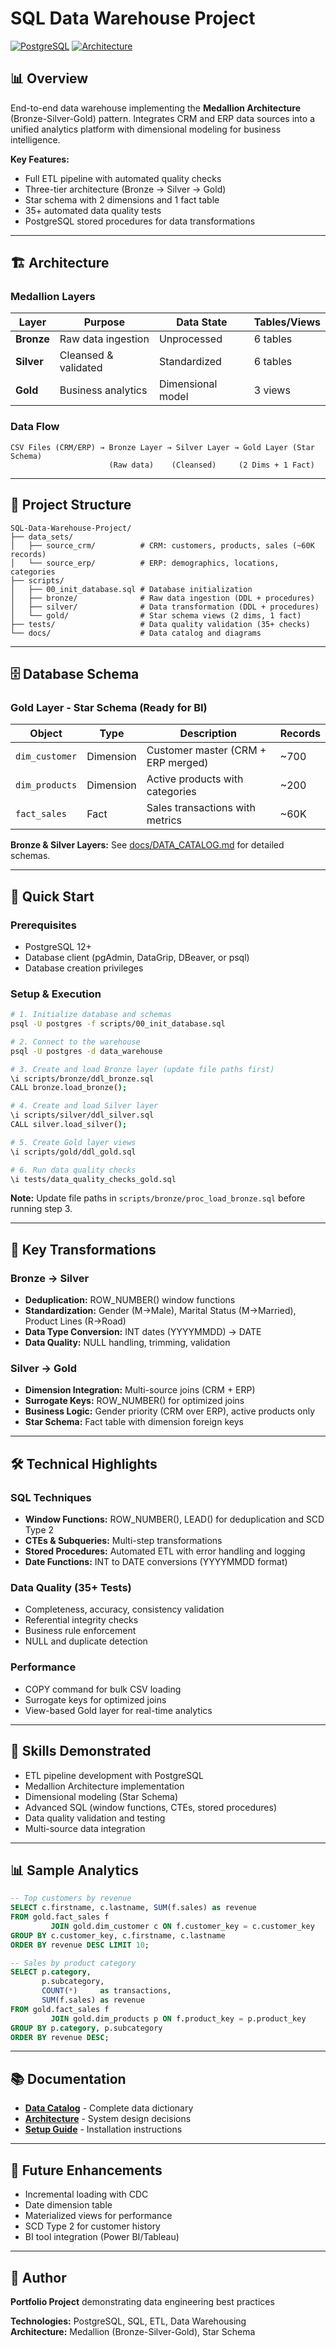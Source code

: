 # SQL Data Warehouse Project

[![PostgreSQL](https://img.shields.io/badge/PostgreSQL-12+-blue.svg)](https://www.postgresql.org/)
[![Architecture](https://img.shields.io/badge/Architecture-Medallion-green.svg)](https://www.databricks.com/glossary/medallion-architecture)

## 📊 Overview

End-to-end data warehouse implementing the **Medallion Architecture** (Bronze-Silver-Gold) pattern. Integrates CRM and
ERP data sources into a unified analytics platform with dimensional modeling for business intelligence.

**Key Features:**

- Full ETL pipeline with automated quality checks
- Three-tier architecture (Bronze → Silver → Gold)
- Star schema with 2 dimensions and 1 fact table
- 35+ automated data quality tests
- PostgreSQL stored procedures for data transformations

---

## 🏗️ Architecture

### Medallion Layers

| Layer      | Purpose              | Data State        | Tables/Views |
|------------|----------------------|-------------------|--------------|
| **Bronze** | Raw data ingestion   | Unprocessed       | 6 tables     |
| **Silver** | Cleansed & validated | Standardized      | 6 tables     |
| **Gold**   | Business analytics   | Dimensional model | 3 views      |

### Data Flow

```
CSV Files (CRM/ERP) → Bronze Layer → Silver Layer → Gold Layer (Star Schema)
                      (Raw data)    (Cleansed)     (2 Dims + 1 Fact)
```

---

## 📁 Project Structure

```
SQL-Data-Warehouse-Project/
├── data_sets/
│   ├── source_crm/          # CRM: customers, products, sales (~60K records)
│   └── source_erp/          # ERP: demographics, locations, categories
├── scripts/
│   ├── 00_init_database.sql # Database initialization
│   ├── bronze/              # Raw data ingestion (DDL + procedures)
│   ├── silver/              # Data transformation (DDL + procedures)
│   └── gold/                # Star schema views (2 dims, 1 fact)
├── tests/                   # Data quality validation (35+ checks)
└── docs/                    # Data catalog and diagrams
```

---

## 🗄️ Database Schema

### Gold Layer - Star Schema (Ready for BI)

| Object         | Type      | Description                        | Records |
|----------------|-----------|------------------------------------|---------|
| `dim_customer` | Dimension | Customer master (CRM + ERP merged) | ~700    |
| `dim_products` | Dimension | Active products with categories    | ~200    |
| `fact_sales`   | Fact      | Sales transactions with metrics    | ~60K    |

**Bronze & Silver Layers:** See [docs/DATA_CATALOG.md](docs/DATA_CATALOG.md) for detailed schemas.

---

## 🚀 Quick Start

### Prerequisites

- PostgreSQL 12+
- Database client (pgAdmin, DataGrip, DBeaver, or psql)
- Database creation privileges

### Setup & Execution

```bash
# 1. Initialize database and schemas
psql -U postgres -f scripts/00_init_database.sql

# 2. Connect to the warehouse
psql -U postgres -d data_warehouse

# 3. Create and load Bronze layer (update file paths first)
\i scripts/bronze/ddl_bronze.sql
CALL bronze.load_bronze();

# 4. Create and load Silver layer
\i scripts/silver/ddl_silver.sql
CALL silver.load_silver();

# 5. Create Gold layer views
\i scripts/gold/ddl_gold.sql

# 6. Run data quality checks
\i tests/data_quality_checks_gold.sql
```

**Note:** Update file paths in `scripts/bronze/proc_load_bronze.sql` before running step 3.

---

## 🔄 Key Transformations

### Bronze → Silver

- **Deduplication:** ROW_NUMBER() window functions
- **Standardization:** Gender (M→Male), Marital Status (M→Married), Product Lines (R→Road)
- **Data Type Conversion:** INT dates (YYYYMMDD) → DATE
- **Data Quality:** NULL handling, trimming, validation

### Silver → Gold

- **Dimension Integration:** Multi-source joins (CRM + ERP)
- **Surrogate Keys:** ROW_NUMBER() for optimized joins
- **Business Logic:** Gender priority (CRM over ERP), active products only
- **Star Schema:** Fact table with dimension foreign keys

---

## 🛠️ Technical Highlights

### SQL Techniques

- **Window Functions:** ROW_NUMBER(), LEAD() for deduplication and SCD Type 2
- **CTEs & Subqueries:** Multi-step transformations
- **Stored Procedures:** Automated ETL with error handling and logging
- **Date Functions:** INT to DATE conversions (YYYYMMDD format)

### Data Quality (35+ Tests)

- Completeness, accuracy, consistency validation
- Referential integrity checks
- Business rule enforcement
- NULL and duplicate detection

### Performance

- COPY command for bulk CSV loading
- Surrogate keys for optimized joins
- View-based Gold layer for real-time analytics

---

## 🎯 Skills Demonstrated

- ETL pipeline development with PostgreSQL
- Medallion Architecture implementation
- Dimensional modeling (Star Schema)
- Advanced SQL (window functions, CTEs, stored procedures)
- Data quality validation and testing
- Multi-source data integration

---

## 📊 Sample Analytics

```sql
-- Top customers by revenue
SELECT c.firstname, c.lastname, SUM(f.sales) as revenue
FROM gold.fact_sales f
         JOIN gold.dim_customer c ON f.customer_key = c.customer_key
GROUP BY c.customer_key, c.firstname, c.lastname
ORDER BY revenue DESC LIMIT 10;

-- Sales by product category
SELECT p.category,
       p.subcategory,
       COUNT(*)     as transactions,
       SUM(f.sales) as revenue
FROM gold.fact_sales f
         JOIN gold.dim_products p ON f.product_key = p.product_key
GROUP BY p.category, p.subcategory
ORDER BY revenue DESC;
```

---

## 📚 Documentation

- **[Data Catalog](docs/DATA_CATALOG.md)** - Complete data dictionary
- **[Architecture](docs/ARCHITECTURE.md)** - System design decisions
- **[Setup Guide](docs/SETUP.md)** - Installation instructions

---

## 🔮 Future Enhancements

- Incremental loading with CDC
- Date dimension table
- Materialized views for performance
- SCD Type 2 for customer history
- BI tool integration (Power BI/Tableau)

---

## 👤 Author

**Portfolio Project** demonstrating data engineering best practices

**Technologies:** PostgreSQL, SQL, ETL, Data Warehousing  
**Architecture:** Medallion (Bronze-Silver-Gold), Star Schema

